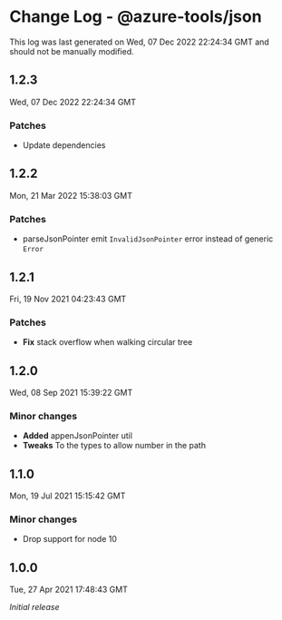 # Change Log - @azure-tools/json

This log was last generated on Wed, 07 Dec 2022 22:24:34 GMT and should not be manually modified.

## 1.2.3
Wed, 07 Dec 2022 22:24:34 GMT

### Patches

- Update dependencies

## 1.2.2
Mon, 21 Mar 2022 15:38:03 GMT

### Patches

- parseJsonPointer emit `InvalidJsonPointer` error instead of generic `Error`

## 1.2.1
Fri, 19 Nov 2021 04:23:43 GMT

### Patches

- **Fix** stack overflow when walking circular tree

## 1.2.0
Wed, 08 Sep 2021 15:39:22 GMT

### Minor changes

- **Added** appenJsonPointer util
- **Tweaks** To the types to allow number in the path

## 1.1.0
Mon, 19 Jul 2021 15:15:42 GMT

### Minor changes

- Drop support for node 10

## 1.0.0
Tue, 27 Apr 2021 17:48:43 GMT

_Initial release_

